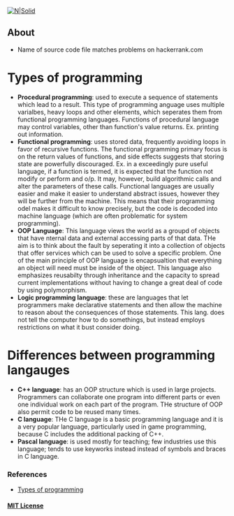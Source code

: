 [![N|Solid](https://blog.hackerrank.com/wp-content/uploads/2017/04/logo_HRwordmark2700x670_2-1.png)][hck]
## About
- Name of source code file matches problems on hackerrank.com

# Types of programming
- **Procedural programming**: used to execute a sequence of statements which lead to a result. This type of programming anguage uses multiple varialbes, heavy loops and other elements, which seperates them from functional programming languages. Functions of procedural language may control variables, other than function's value returns. Ex. printing out information.
- **Functional programming**: uses stored data, frequently avoiding loops in favor of recursive functions. The functional prgramming primary focus is on the return values of functions, and side effects suggests that storing state are powerfully discouraged. Ex. in a exceedingly pure useful language, if a function is termed, it is expected that the function not modify or perform and o/p. It may, however, build algorithmic calls and alter the parameters of these calls. Functional languages are usually easier and make it easier to understand abstract issues, however they will be further from the machine. This means that their programming odel makes it difficult to know precisely, but the code is decoded into machine language (which are often problematic for system programming).
- **OOP Language**: This language views the world as a groupd of objects that have nternal data and external accessing parts of that data. THe aim is to think about the fault by seperating it into a collection of objects that offer services which can be used to solve a specific problem. One of the main principle of OOP language is encapsualtion that everything an object will need must be inside of the object. This language also emphasizes reusabilty through inheritance and the capacity to spread current implementations without having to change a great deal of code by using polymorphism. 
- **Logic programming language**: these are languages that let programmers make declarative statements and then allow the machine to reason about the consequences of those statements. This lang. does not tell the computer how to do somethings, but instead employs restrictions on what it bust consider doing.
# Differences between programming langauges
- **C++ language**: has an OOP structure which is used in large projects. Programmers can collaborate one program into different parts or even one individual work on each part of the program. THe structure of OOP also permit code to be reused many times.
- **C language**: THe C language is a basic programming language and it is a very popular language, particularly used in game programming, because C includes the additional packing of C++. 
- **Pascal language**: is used mostly for teaching; few industries use this language; tends to use keyworks instead instead of symbols and braces in C language. 
  
### References
- [Types of programming](typesnuses.com/types-of-programming-languages-with-differences/)
#### [MIT License]
[hck]: <https://www.hackerrank.com/>
[MIT License]: <https://opensource.org/licenses/MIT>
